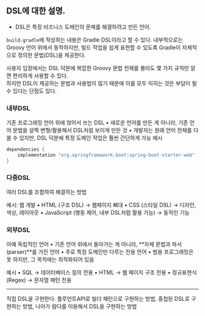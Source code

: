 ## DSL에 대한 설명.

- DSL은 특정 비즈니스 도메인의 문제를 해결하려고 만든 언어. 

`build.gradle`에 작성하는 내용은 Gradle DSL이라고 할 수 있다.
내부적으로는 Groovy 언어 위에서 동작하지만, 
빌드 작업을 쉽게 표현할 수 있도록 Gradle이 자체적으로 정의한 문법(DSL)을 제공한다.  

사용자 입장에서는 DSL 덕분에 복잡한 Groovy 문법 전체를 몰라도 
몇 가지 규칙만 알면 편리하게 사용할 수 있다.  
하지만 DSL이 제공하는 문법과 사용법이 많기 때문에 
이를 모두 익히는 것은 부담이 될 수 있다는 단점도 있다.

### 내부DSL

기존 프로그래밍 언어 위에 얹어서 쓰는 DSL
•	새로운 언어를 만든 게 아니라, 기존 언어 문법을 살짝 변형/활용해서 DSL처럼 보이게 만든 것
•	개발자는 원래 언어 전체를 다 쓸 수 있지만, DSL 덕분에 특정 도메인 작업은 훨씬 간단하게 가능
예시

```gradle
dependencies {
    implementation "org.springframework.boot:spring-boot-starter-web"
}
```

### 다중DSL

여러 DSL를 조합하여 해결하는 방법

예시: 웹 개발
•	HTML (구조 DSL) → 웹페이지 뼈대
•	CSS (스타일 DSL) → 디자인, 색상, 레이아웃
•	JavaScript (행동 제어, 내부 DSL처럼 활용 가능) → 동적인 기능

### 외부DSL

아예 독립적인 언어
•	기존 언어 위에서 돌아가는 게 아니라, **자체 문법과 파서(parser)**를 가진 언어
•	주로 특정 도메인만 다루는 전용 언어
•	범용 프로그래밍은 못 하지만, 그 목적에는 최적화되어 있음

예시
•	SQL → 데이터베이스 질의 전용
•	HTML → 웹 페이지 구조 전용
•	정규표현식(Regex) → 문자열 패턴 전용

-----

직접 DSL을 구현한다.
플루언트API로 빌더 패턴으로 구현하는 방법, 중첩된 DSL로 구현하는 방법, 나아가 람다를 이용해서 DSL을 구현하는 방법
